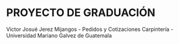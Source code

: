 # PROYECTO DE GRADUACIÓN
Victor Josué Jerez Mijangos - Pedidos y Cotizaciones Carpintería - Universidad Mariano Galvez de Guatemala
